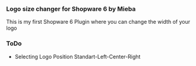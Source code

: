 ### Logo size changer for Shopware 6 by Mieba

This is my first Shopware 6 Plugin where you can change the width of your logo

### ToDo
*   Selecting Logo Position
Standart-Left-Center-Right
